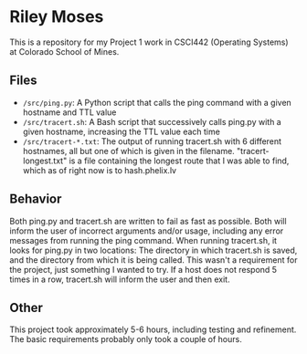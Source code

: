 Riley Moses
============
This is a repository for my Project 1 work in CSCI442 (Operating Systems) at Colorado School of Mines.

Files
----------
* `/src/ping.py`: A Python script that calls the ping command with a given hostname and TTL value  
* `/src/tracert.sh`: A Bash script that successively calls ping.py with a given hostname, increasing the TTL value each time  
* `/src/tracert-*.txt`: The output of running tracert.sh with 6 different hostnames, all but one of which is given in the filename. "tracert-longest.txt" is a file containing the longest route that I was able to find, which as of right now is to hash.phelix.lv

Behavior
----------
Both ping.py and tracert.sh are written to fail as fast as possible. Both will inform the user of incorrect arguments and/or usage, including any error messages from running the ping command. When running tracert.sh, it looks for ping.py in two locations: The directory in which tracert.sh is saved, and the directory from which it is being called. This wasn't a requirement for the project, just something I wanted to try. If a host does not respond 5 times in a row, tracert.sh will inform the user and then exit.

Other
----------
This project took approximately 5-6 hours, including testing and refinement. The basic requirements probably only took a couple of hours.